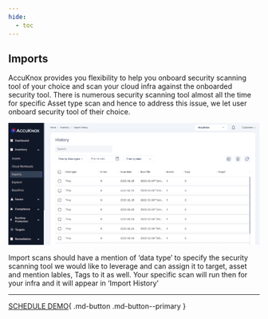 ```yaml
---
hide:
  - toc
---
```


## **Imports**

AccuKnox provides you flexibility to help you onboard security scanning tool of your choice and scan your cloud infra against the onboarded security tool. There is numerous security scanning tool almost all the time for specific Asset type scan and hence to address this issue, we let user onboard security tool of their choice. 

![](/saas/images/imports.png)

Import scans should have a mention of ‘data type’ to specify the security scanning tool we would like to leverage and can assign it to target, asset and mention lables, Tags to it as well. Your specific scan will run then for your infra and it will appear in ‘Import History’ 

 - - - 
[SCHEDULE DEMO](https://www.accuknox.com/contact-us){ .md-button .md-button--primary }